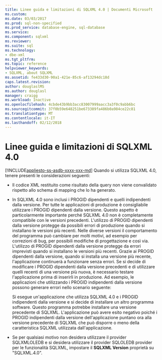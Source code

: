 ```yaml
---
title: Linee guida e limitazioni di SQLXML 4.0 | Documenti Microsoft
ms.custom: 
ms.date: 03/03/2017
ms.prod: sql-non-specified
ms.prod_service: database-engine, sql-database
ms.service: 
ms.component: sqlxml
ms.reviewer: 
ms.suite: sql
ms.technology:
- dbe-xml
ms.tgt_pltfrm: 
ms.topic: reference
helpviewer_keywords:
- SQLXML, about SQLXML
ms.assetid: fe433d30-90a1-421e-85c6-af13294dc18d
caps.latest.revision: 
author: douglaslMS
ms.author: douglasl
manager: craigg
ms.workload: Inactive
ms.openlocfilehash: 4cbde43b9bb3acc83007999aacc3a3f0c9abb6bc
ms.sourcegitcommit: 37f0b59e648251be673389fa486b0a984ce22c81
ms.translationtype: MT
ms.contentlocale: it-IT
ms.lasthandoff: 02/12/2018
---
```

# <a name="guidelines-and-limitations-of-sqlxml-40"></a>Linee guida e limitazioni di SQLXML 4.0
[!INCLUDE[appliesto-ss-asdb-xxxx-xxx-md](../../includes/appliesto-ss-asdb-xxxx-xxx-md.md)]
Quando si utilizza SQLXML 4.0, tenere presenti le considerazioni seguenti:  
  
-   Il codice XML restituito come risultato della query non viene convalidato rispetto allo schema di mapping che lo ha generato.  
  
-   In SQLXML 4.0 sono inclusi i PROGID dipendenti e quelli indipendenti dalla versione. Per tutte le applicazioni di produzione è consigliabile utilizzare i PROGID dipendenti dalla versione. Questo aspetto è particolarmente importante perché SQLXML 4.0 non è completamente compatibile con le versioni precedenti. L'utilizzo di PROGID dipendenti dalla versione protegge da possibili errori di produzione quando si installano le versioni più recenti. Nelle diverse versioni il comportamento del programma può cambiare per molti motivi, ad esempio per correzioni di bug, per possibili modifiche di progettazione e così via. L'utilizzo di PROGID dipendenti dalla versione protegge da errori imprevisti quando si installano le versioni più recenti. Grazie ai PROGID dipendenti dalla versione, quando si installa una versione più recente, l'applicazione continuerà a funzionare senza errori. Se si decide di modificare i PROGID dipendenti dalla versione precedenti e di utilizzare quelli recenti di una versione più nuova, è necessario testare l'applicazione prima di inserirli in produzione. Ad esempio, le applicazioni che utilizzando i PROGID indipendenti dalla versione possono generare errori nello scenario seguente:  
  
     Si esegue un'applicazione che utilizza SQLXML 4.0 e i PROGID indipendenti dalla versione e si decide di installare un altro programma software. Questo programma potrebbe installare una versione precedente di SQLXML. L'applicazione può avere esito negativo poiché i PROGID indipendenti dalla versione dell'applicazione puntano ora alla versione precedente di SQLXML che può disporre o meno della caratteristica SQLXML utilizzata dall'applicazione.  
  
-   Se per qualsiasi motivo non desidera utilizzare il provider SQLXMLOLEDB e si desidera utilizzare il provider SQLOLEDB provider per le funzionalità SQLXML, impostare il **SQLXML Version** proprietà su "SQLXML.4.0".  
  
  
